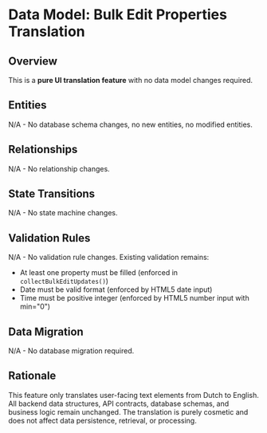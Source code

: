 # Data Model: Bulk Edit Properties Translation

## Overview
This is a **pure UI translation feature** with no data model changes required.

## Entities
N/A - No database schema changes, no new entities, no modified entities.

## Relationships
N/A - No relationship changes.

## State Transitions
N/A - No state machine changes.

## Validation Rules
N/A - No validation rule changes. Existing validation remains:
- At least one property must be filled (enforced in `collectBulkEditUpdates()`)
- Date must be valid format (enforced by HTML5 date input)
- Time must be positive integer (enforced by HTML5 number input with min="0")

## Data Migration
N/A - No database migration required.

## Rationale
This feature only translates user-facing text elements from Dutch to English. All backend data structures, API contracts, database schemas, and business logic remain unchanged. The translation is purely cosmetic and does not affect data persistence, retrieval, or processing.
